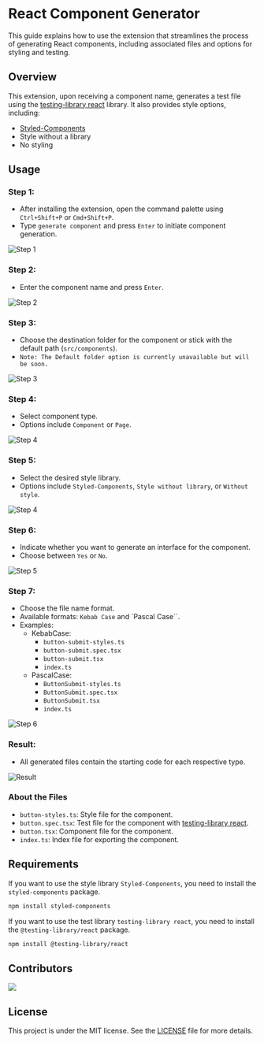 # React Component Generator

This guide explains how to use the extension that streamlines the process of generating React components, including associated files and options for styling and testing.

## Overview

This extension, upon receiving a component name, generates a test file using the [testing-library react](https://testing-library.com/react) library. It also provides style options, including:
- [Styled-Components](https://styled-components.com/)
- Style without a library
- No styling

## Usage

### Step 1:
- After installing the extension, open the command palette using `Ctrl+Shift+P` or `Cmd+Shift+P`.
- Type `generate component` and press `Enter` to initiate component generation.

![Step 1](./src/img/step-one.gif)

### Step 2:
- Enter the component name and press `Enter`.

![Step 2](./src/img/step-two.gif)

### Step 3:
- Choose the destination folder for the component or stick with the default path (`src/components`).
- `Note: The Default folder option is currently unavailable but will be soon.`

![Step 3](./src/img/step-three.png)

### Step 4:
- Select component type.
- Options include `Component` or `Page`.

![Step 4](./src/img/step-four.gif)

### Step 5:
- Select the desired style library.
- Options include `Styled-Components`, `Style without library`, or `Without style`.

![Step 4](./src/img/step-five.png)

### Step 6:
- Indicate whether you want to generate an interface for the component.
- Choose between `Yes` or `No`.

![Step 5](./src/img/step-five.png)

### Step 7:
- Choose the file name format.
- Available formats: `Kebab Case` and `Pascal Case``.
- Examples:
  - KebabCase:
    - `button-submit-styles.ts`
    - `button-submit.spec.tsx`
    - `button-submit.tsx`
    - `index.ts`
  - PascalCase:
    - `ButtonSubmit-styles.ts`
    - `ButtonSubmit.spec.tsx`
    - `ButtonSubmit.tsx`
    - `index.ts`

![Step 6](./src/img/step-seven.png)

### Result:
- All generated files contain the starting code for each respective type.

![Result](./src/img/result.png)

### About the Files
- `button-styles.ts`: Style file for the component.
- `button.spec.tsx`: Test file for the component with [testing-library react](https://testing-library.com/react).
- `button.tsx`: Component file for the component.
- `index.ts`: Index file for exporting the component.

## Requirements

If you want to use the style library `Styled-Components`, you need to install the `styled-components` package.
```bash
npm install styled-components
```
If you want to use the test library `testing-library react`, you need to install the `@testing-library/react` package.
```bash
npm install @testing-library/react
```

## Contributors

[![](https://contrib.rocks/image?repo=jhersonharyson/generate-react-component)](https://github.com/jhersonharyson/generate-react-component/graphs/contributors)

## License

This project is under the MIT license. See the [LICENSE](LICENSE.md) file for more details.



